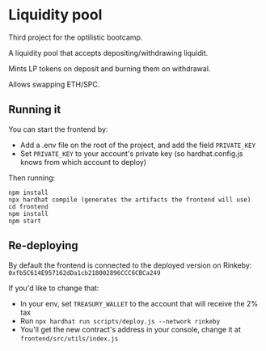 # Liquidity pool

Third project for the optilistic bootcamp.

A liquidity pool that accepts depositing/withdrawing liquidit. 

Mints LP tokens on deposit and burning them on withdrawal. 

Allows swapping ETH/SPC.

## Running it

You can start the frontend by:

- Add a .env file on the root of the project, and add the field `PRIVATE_KEY`
- Set `PRIVATE_KEY` to your account's private key (so hardhat.config.js knows from which account to deploy)

Then running:

```
npm install
npx hardhat compile (generates the artifacts the frontend will use)
cd frontend
npm install
npm start
```

## Re-deploying

By default the frontend is connected to the deployed version on Rinkeby: `0xfb5C614E957162dDa1cb218002896CCC6CBCa249`

If you'd like to change that:

- In your env, set `TREASURY_WALLET` to the account that will receive the 2% tax
- Run `npx hardhat run scripts/deploy.js --network rinkeby`
- You'll get the new contract's address in your console, change it at `frontend/src/utils/index.js`
